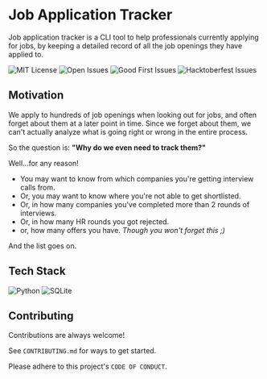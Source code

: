 # Job Application Tracker

Job application tracker is a CLI tool to help
professionals currently applying for jobs, by keeping
a detailed record of all the job openings they have
applied to.

![MIT License](https://img.shields.io/github/license/Aditya-Gupta1/job-application-cli?color=green&style=flat-square)
![Open Issues](https://img.shields.io/github/issues/Aditya-Gupta1/job-application-cli?color=dark-green&style=flat-square)
![Good First Issues](https://img.shields.io/github/issues/Aditya-Gupta1/job-application-cli/good%20first%20issue?color=blue&style=flat-square)
![Hacktoberfest Issues](https://img.shields.io/github/issues/Aditya-Gupta1/job-application-cli/hacktoberfest?color=cyan&style=flat-square)

## Motivation

We apply to hundreds of job openings when looking out for jobs, and often forget about
them at a later point in time. Since we forget about them, we can't actually analyze
what is going right or wrong in the entire process.

So the question is: **"Why do we even need to track them?"**

Well...for any reason!

- You may want to know from which companies you're getting interview calls from.
- Or, you may want to know where you're not able to get shortlisted.
- Or, in how many companies you've completed more than 2 rounds of interviews.
- Or, in how many HR rounds you got rejected.
- or, how many offers you have. *Though you won't forget this ;)*

And the list goes on.

## Tech Stack

![Python](https://img.shields.io/badge/python-3670A0?style=for-the-badge&logo=python&logoColor=ffdd54)
![SQLite](https://img.shields.io/badge/sqlite-%2307405e.svg?style=for-the-badge&logo=sqlite&logoColor=white)

## Contributing

Contributions are always welcome!

See `CONTRIBUTING.md` for ways to get started.

Please adhere to this project's `CODE OF CONDUCT`.
